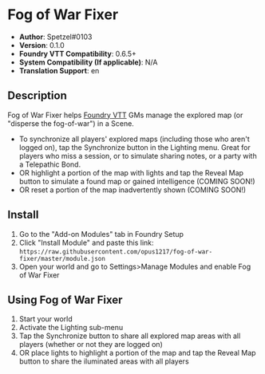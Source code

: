 # Fog of War Fixer

* **Author**: Spetzel#0103
* **Version**: 0.1.0
* **Foundry VTT Compatibility**: 0.6.5+
* **System Compatibility (If applicable)**: N/A
* **Translation Support**: en


## Description

Fog of War Fixer helps [Foundry VTT](https://foundryvtt.com/) GMs manage the explored map (or "disperse the fog-of-war") in a Scene.
- To synchronize all players' explored maps (including those who aren't logged on), tap the Synchronize button in the Lighting menu. Great for players who miss a session, or to simulate sharing notes, or a party with a Telepathic Bond.
- OR highlight a portion of the map with lights and tap the Reveal Map button to simulate a found map or gained intelligence (COMING SOON!)
- OR reset a portion of the map inadvertently shown (COMING SOON!)

## Install

1. Go to the "Add-on Modules" tab in Foundry Setup
2. Click "Install Module" and paste this link: `https://raw.githubusercontent.com/opus1217/fog-of-war-fixer/master/module.json`
3. Open your world and go to Settings>Manage Modules and enable Fog of War Fixer

## Using Fog of War Fixer
1. Start your world
2. Activate the Lighting sub-menu
3. Tap the Synchronize button to share all explored map areas with all players (whether or not they are logged on)
4. OR place lights to highlight a portion of the map and tap the Reveal Map button to share the iluminated areas with all players
